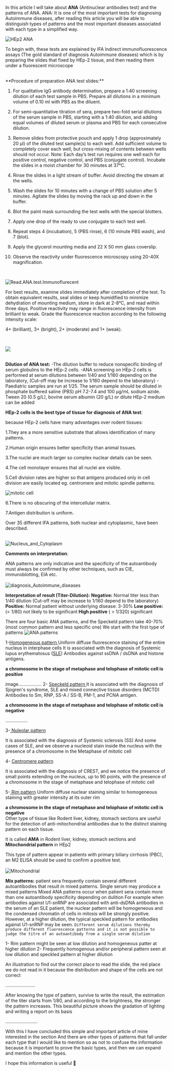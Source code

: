 In this article I will take about **ANA** (Antinuclear antibodies test) and the patterns of ANA.
ANA: It is one of the most important tests for diagnosing Autoimmune diseases, after reading this article you will be able to distinguish types of patterns and the most important diseases associated with each type in a simplified way.
<br>

![HEp2 ANA](/images/ANA_immunoflurecent/HEp2_ANA_patterns.png)


To begin with, these tests are explained by IFA Indirect immunofluorescence assays (The gold standard of diagnosis Autoimmune diseases) which is by preparing the slides that fixed by HEp-2 tissue, and then reading them under a fluorescent microscope

<br>
**Procedure of preparation ANA test slides:**

1. For qualitative IgG antibody determination, prepare a 1:40 screening dilution of each test sample in PBS. Prepare all dilutions in a minimum volume of 0.10 ml with PBS as the diluent.
  
2. For semi-quantitative titration of sera, prepare two-fold serial dilutions of the serum sample in PBS, starting with a 1:40 dilution, and adding equal volumes of diluted serum or plasma and PBS for each consecutive dilution.
  
3. Remove slides from protective pouch and apply 1 drop (approximately 20 µl) of the diluted test sample(s) to each well. 
  Add sufficient volume to completely cover each well, but cross-mixing of contents between wells should not occur. 
  Note: Each day’s test run requires one well each for positive control, negative control, and PBS (conjugate control). 
  Incubate the slides in a moist chamber for 30 minutes at 37°C.
  
4. Rinse the slides in a light stream of buffer. Avoid directing the stream at the wells.
  
5. Wash the slides for 10 minutes with a change of PBS solution after 5 minutes. Agitate the slides by moving the rack up and down in the buffer.
  
6. Blot the paint mask surrounding the test wells with the special blotters.
  
7. Apply one drop of the ready to use conjugate to each test well.
  
8. Repeat steps 4 (incubation), 5 (PBS rinse), 6 (10 minute PBS wash), and 7 (blot).
  
9. Apply the glycerol mounting media and 22 X 50 mm glass coverslip.
  
10. Observe the reactivity under fluorescence microscopy using 20-40X magnification.
 <br>
 
  
![Read.ANA.test.Immunoflurecent](/images/ANA_immunoflurecent/Read.ANA.test.Immunoflurecent.jpg)
  <br>
  

For best results, examine slides immediately after completion of the test. To obtain equivalent results, seal slides or keep humidified to minimize dehydration of mounting medium, store in dark at 2-8°C, and read within three days. 
Positive reactivity may range in fluorescence intensity from brilliant to weak. Grade the fluorescence reaction according to the following intensity scale:

4+ (brilliant), 3+ (bright), 2+ (moderate) and 1+ (weak).

<br>

![](/images/ANA_immunoflurecent/Read_ANA_immunoflurecent.png)
<br>
<br>


**Dilution of ANA test:**
-The dilution buffer to reduce nonspecific binding of serum globulins to the HEp-2 cells.
-ANA screening on HEp-2 cells is performed at serum dilutions between 1/40 and 1/160 depending on the laboratory, (Cut-off may be increase to 1/160 depend to the laboratory)
-Paediatric samples are run at 1/25. 
The serum sample should be diluted in phosphate buffered saline (PBS) pH 7.2-7.4 and 100 µg/mL sodium azide. Tween 20 (0.5 g/L), bovine serum albumin (20 g/L) or dilute HEp-2 medium can be added

**HEp-2 cells is the best type of tissue for diagnosis of ANA test**:

because HEp-2 cells have many advantages over rodent tissues:

1.They are a more sensitive substrate that allows identification of many patterns.

2.Human origin ensures better specificity than animal tissues.

3.The nuclei are much larger so complex nuclear details can be seen.

4.The cell monolayer ensures that all nuclei are visible.

5.Cell division rates are higher so that antigens produced only in cell division are easily located eg. centromere and mitotic spindle patterns.
<br>

![mitotic cell](/images/ANA_immunoflurecent/Metaphase_in_mitotic.png)


6.There is no obscuring of the intercellular matrix.

7.Antigen distribution is uniform.
<br>

Over 35 different IFA patterns, both nuclear and cytoplasmic, have been described.
<br>
<br>

![Nucleus_and_Cytoplasm](/images/ANA_immunoflurecent/Nucleus_and_Cytoplasm.png)
<br>

**Comments on interpretation**:

ANA patterns are only indicative and the specificity of the autoantibody must always be confirmed by other techniques, such as CIE, immunoblotting, EIA etc. 
<br>
<br>
![diagnosis_Autoimmune_diseases](/images/ANA_immunoflurecent/diagnosis_Autoimmune_diseases.png)
<br>

**Interpretation of result (Titer-Dilution):**
**Negative:** Normal titer less than 1/40 dilution
(Cut-off may be increase to 1/160 depend to the laboratory)
**Positive:** Normal patient without underlying disease: 3-30%
**Low positive:** (&lt; 1/80) not likely to be significant
**High positive** ( &gt; 1/320) significant




There are four basic ANA patterns, and the Speckeld pattern take 40-70% (most common pattern and less specific one) 
We start with the first type of patterns
![ANA.patterns](/images/ANA_immunoflurecent/ANA.patterns.png)

1-[Homogeneous pattern ]()
Uniform diffuse fluorescence staining of the entire nucleus in interphase cells
It is associated with the diagnosis of Systemic lupus erythematosus ([SLE]()) Antibodies against ssDNA / dsDNA and histone antigens.

**a chromosome in the stage of metaphase and telophase of mitotic cell is positive**

image..................
2- [Speckeld pattern ]()
It is associated with the diagnosis of Sjogren's syndrome, SLE and mixed connective tissue disorders (MCTD) Antibodies to Sm, RNP, SS-A / SS-B, PM-1, and PCNA antigen.

**a chromosome in the stage of metaphase and telophase of mitotic cell is negative**

.................

3-[ Nuleolar pattern]()

It is associated with the diagnosis of Systemic sclerosis (SS) And some cases of SLE, and we observe a nucleoid stain inside the nucleus with the presence of a chromosome in the Metaphase of mitotic cell

4- [Centromere pattern ]()

It is associated with the diagnosis of CREST, and we notice the presence of small points extending on the nucleus, up to 90 points, with the presence of a chromosome in the stage of metaphase and telophase of mitotic cell

5-[ Rim pattern]()
Uniform diffuse nuclear staining similar to homogeneous staining with greater intensity at its outer rim

**a chromosome in the stage of metaphase and telophase of mitotic cell is negative**
<br>
Other type of tissue like Rodent liver, kidney, stomach sections are useful for the detection of anti-mitochondrial antibodies due to the distinct staining pattern on each tissue.

It is called **AMA** in Rodent liver, kidney, stomach sections and **Mitochondrial pattern** in HEp2

This type of pattern appear in patients with primary biliary cirrhosis (PBC), an M2 ELISA should be used to confirm a positive test.
<br>
<br>
![Mitochondrial](/images/ANA_immunoflurecent/Mitochondrial.png)
<br>

**Mix patterns:**
patient sera frequently contain several different autoantibodies that result in mixed patterns.
Single serum may produce a mixed patterns 
Mixed ANA patterns occur when patient sera contain more than one autoantibody specificity depending on dulition
 For example when antibodies against U1-snRNP are associated with anti-dsDNA antibodies in the serum of an SLE patient, the nuclear pattern will be homogeneous and the condensed chromatin of cells in mitosis will be strongly positive. However, at a higher dilution, the typical speckled pattern for antibodies against U1-snRNP may be seen. 
`Different serum dilutions thereby produce different fluorescence patterns and it is not possible to judge the titre of an autoantibody from a single serum dilution`

1- Rim pattern might be seen at low dilution and homogeneous patter at higher dilution 
2- Frequently homogenous and/or peripheral pattern seen at low dilution and speckled pattern at higher dilution

An illustration to find out the correct place to read the slide, the red place we do not read in it because the distribution and shape of the cells are not correct

.......................

After knowing the type of pattern, survive to write the result, the estimation of the titer starts from 1/80, and according to the brightness, the stronger the pattern increases. This beautiful picture shows the gradation of lighting and writing a report on its basis

.........................

With this I have concluded this simple and important article of mine interested in the section And there are other types of patterns that fall under each type that I would like to mention so as not to confuse the information because it is important to prove the basic types, and then we can expand and mention the other types.

I hope this information is useful 🌸

